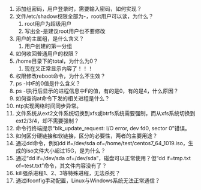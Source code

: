 1. 添加组密码，用户登录时，需要输入密码，如何实现？
3. 文件/etc/shadow权限全部为-，root用户可以读，为什么？
	1. root用户为超级用户
	2. 写出全-是建议root用户也不要修改
5. 用户的主属组，是什么含义？
	1. 用户创建的第一分组
6. 如何收回普通用户的权限？
7. /home目录下的total，为什么为0？
	1. 现在又正常显示内容了！！！
8. 权限修改reboot命令，为什么不生效？
9. ps -l中F的0值是什么含义？
10. ps -l执行后显示的进程信息中F的值，有的是0，有的是4，什么原因？
11. 如何查询at命令下发的相关进程是什么？
12. ntp实现网络时间同步异常。
13. 文件系统从ext2文件系统切换到xfs或btrfs系统需要强制，而从xfs系统切换到ext2/3/4，却不需要强制？
14. 命令行终端提示“blk_update_request: I/O error, dev fd0, sector 0”错误。
15. 如何区分硬链接和软链接，区分的必要性，两者的主要用途？
16. 通过dd命令，例如dd if=/dev/sda of=/home/test/centos7_64_1019.iso，生成的iso文件大小超过15G，是为什么？
17. 通过“dd if=/dev/sda of=/dev/sda”，磁盘可以正常使用？但“dd if=tmp.txt of=test.txt”命令，其文件内容没有了？
18. kill强杀进程1、2、3等特殊进程，无法杀死？
19. 通过ifconfig手动配置，Linux与Windows系统无法正常通信？




